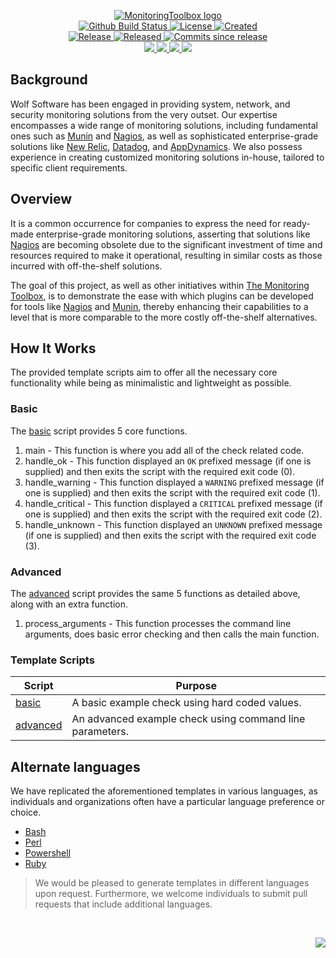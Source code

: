 <!-- markdownlint-disable -->
<p align="center">
    <a href="https://github.com/MonitoringToolbox/">
        <img src="https://cdn.wolfsoftware.com/assets/images/github/organisations/monitoringtoolbox/black-and-white-circle-256.png" alt="MonitoringToolbox logo" />
    </a>
    <br />
    <a href="https://github.com/MonitoringToolbox/nagios-plugin-python-templates/actions/workflows/cicd.yml">
        <img src="https://img.shields.io/github/actions/workflow/status/MonitoringToolbox/nagios-plugin-python-templates/cicd.yml?branch=master&label=build%20status&style=for-the-badge" alt="Github Build Status" />
    </a>
    <a href="https://github.com/MonitoringToolbox/nagios-plugin-python-templates/blob/master/LICENSE.md">
        <img src="https://img.shields.io/github/license/MonitoringToolbox/nagios-plugin-python-templates?color=blue&label=License&style=for-the-badge" alt="License">
    </a>
    <a href="https://github.com/MonitoringToolbox/nagios-plugin-python-templates">
        <img src="https://img.shields.io/github/created-at/MonitoringToolbox/nagios-plugin-python-templates?color=blue&label=Created&style=for-the-badge" alt="Created">
    </a>
    <br />
    <a href="https://github.com/MonitoringToolbox/nagios-plugin-python-templates/releases/latest">
        <img src="https://img.shields.io/github/v/release/MonitoringToolbox/nagios-plugin-python-templates?color=blue&label=Latest%20Release&style=for-the-badge" alt="Release">
    </a>
    <a href="https://github.com/MonitoringToolbox/nagios-plugin-python-templates/releases/latest">
        <img src="https://img.shields.io/github/release-date/MonitoringToolbox/nagios-plugin-python-templates?color=blue&label=Released&style=for-the-badge" alt="Released">
    </a>
    <a href="https://github.com/MonitoringToolbox/nagios-plugin-python-templates/releases/latest">
        <img src="https://img.shields.io/github/commits-since/MonitoringToolbox/nagios-plugin-python-templates/latest.svg?color=blue&style=for-the-badge" alt="Commits since release">
    </a>
    <br />
    <a href="https://github.com/MonitoringToolbox/nagios-plugin-python-templates/blob/master/.github/CODE_OF_CONDUCT.md">
        <img src="https://img.shields.io/badge/Code%20of%20Conduct-blue?style=for-the-badge" />
    </a>
    <a href="https://github.com/MonitoringToolbox/nagios-plugin-python-templates/blob/master/.github/CONTRIBUTING.md">
        <img src="https://img.shields.io/badge/Contributing-blue?style=for-the-badge" />
    </a>
    <a href="https://github.com/MonitoringToolbox/nagios-plugin-python-templates/blob/master/.github/SECURITY.md">
        <img src="https://img.shields.io/badge/Report%20Security%20Concern-blue?style=for-the-badge" />
    </a>
    <a href="https://github.com/MonitoringToolbox/nagios-plugin-python-templates/issues">
        <img src="https://img.shields.io/badge/Get%20Support-blue?style=for-the-badge" />
    </a>
</p>

## Background

Wolf Software has been engaged in providing system, network, and security monitoring solutions from the very outset. Our expertise encompasses a wide range of monitoring solutions, including fundamental ones such as [Munin](http://munin-monitoring.org/) and [Nagios](https://www.nagios.org/), as well as sophisticated enterprise-grade solutions like [New Relic](https://newrelic.com/), [Datadog](https://www.datadoghq.com/), and [AppDynamics](https://www.appdynamics.com/). We also possess experience in creating customized monitoring solutions in-house, tailored to specific client requirements.

## Overview

It is a common occurrence for companies to express the need for ready-made enterprise-grade monitoring solutions, asserting that solutions like [Nagios](https://www.nagios.org/) are becoming obsolete due to the significant investment of time and resources required to make it operational, resulting in similar costs as those incurred with off-the-shelf solutions.

The goal of this project, as well as other initiatives within [The Monitoring Toolbox](https://github.com/MonitoringToolbox), is to demonstrate the ease with which plugins can be developed for tools like [Nagios](https://www.nagios.org/) and [Munin](http://munin-monitoring.org/), thereby enhancing their capabilities to a level that is more comparable to the more costly off-the-shelf alternatives.

## How It Works

The provided template scripts aim to offer all the necessary core functionality while being as minimalistic and lightweight as possible.

### Basic

The [basic](src/basic/basic.py) script provides 5 core functions.

1. main - This function is where you add all of the check related code.
2. handle_ok - This function displayed an `OK` prefixed message (if one is supplied) and then exits the script with the required exit code (0).
3. handle_warning - This function displayed a `WARNING` prefixed message (if one is supplied) and then exits the script with the required exit code (1).
4. handle_critical - This function displayed a `CRITICAL` prefixed message (if one is supplied) and then exits the script with the required exit code (2).
5. handle_unknown - This function displayed an `UNKNOWN` prefixed message (if one is supplied) and then exits the script with the required exit code (3).

### Advanced

The [advanced](src/advanced/advanced.py) script provides the same 5 functions as detailed above, along with an extra function.

1. process_arguments - This function processes the command line arguments, does basic error checking and then calls the main function.

### Template Scripts

| Script                               | Purpose                                                  |
| ------------------------------------ | -------------------------------------------------------- |
| [basic](src/basic/basic.py)          | A basic example check using hard coded values.           |
| [advanced](src/advanced/advanced.py) | An advanced example check using command line parameters. |

## Alternate languages

We have replicated the aforementioned templates in various languages, as individuals and organizations often have a particular language preference or choice.

* [Bash](https://github.com/MonitoringToolbox/nagios-plugin-bash-templates)
* [Perl](https://github.com/MonitoringToolbox/nagios-plugin-perl-templates)
* [Powershell](https://github.com/MonitoringToolbox/nagios-plugin-powershell-templates)
* [Ruby](https://github.com/MonitoringToolbox/nagios-plugin-ruby-templates)

> We would be pleased to generate templates in different languages upon request. Furthermore, we welcome individuals to submit pull requests that include additional languages.

<br />
<p align="right"><a href="https://wolfsoftware.com/"><img src="https://img.shields.io/badge/Created%20by%20Wolf%20on%20behalf%20of%20Wolf%20Software-blue?style=for-the-badge" /></a></p>
